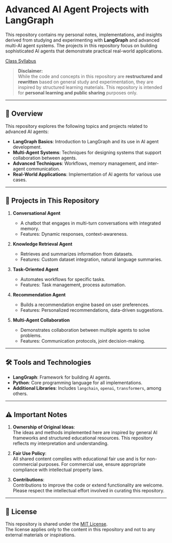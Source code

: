 # Advanced AI Agent Projects with LangGraph

This repository contains my personal notes, implementations, and insights derived from studying and experimenting with **LangGraph** and advanced multi-AI agent systems. The projects in this repository focus on building sophisticated AI agents that demonstrate practical real-world applications.

[Class Syllabus](https://cdn.day1company.io/prod/uploads/202411/154145-1154/-%ED%8C%A8%EC%8A%A4%ED%8A%B8%EC%BA%A0%ED%8D%BC%EC%8A%A4--%EA%B5%90%EC%9C%A1%EA%B3%BC%EC%A0%95%EC%86%8C%EA%B0%9C%EC%84%9C-%EB%AA%A8%EB%91%90%EC%9D%98-ai-%EC%BC%80%EC%9D%B8%EC%9D%98-langgraph%EB%A1%9C-%EB%81%9D%EB%82%B4%EB%8A%94-%EB%A9%80%ED%8B%B0-ai-agent-ft.-5%EA%B0%80%EC%A7%80-advanced-ai-agent-%EA%B5%AC%EC%B6%95-%ED%94%84%EB%A1%9C%EC%A0%9D%ED%8A%B8.pdf)

> **Disclaimer:**  
> While the code and concepts in this repository are **restructured and rewritten** based on general study and experimentation, they are inspired by structured learning materials. This repository is intended for **personal learning and public sharing** purposes only.

---

## 📘 Overview
This repository explores the following topics and projects related to advanced AI agents:
- **LangGraph Basics**: Introduction to LangGraph and its use in AI agent development.
- **Multi-Agent Systems**: Techniques for designing systems that support collaboration between agents.
- **Advanced Techniques**: Workflows, memory management, and inter-agent communication.
- **Real-World Applications**: Implementation of AI agents for various use cases.

---

## 🚀 Projects in This Repository
1. **Conversational Agent**  
   - A chatbot that engages in multi-turn conversations with integrated memory.  
   - Features: Dynamic responses, context-awareness.

2. **Knowledge Retrieval Agent**  
   - Retrieves and summarizes information from datasets.  
   - Features: Custom dataset integration, natural language summaries.

3. **Task-Oriented Agent**  
   - Automates workflows for specific tasks.  
   - Features: Task management, process automation.

4. **Recommendation Agent**  
   - Builds a recommendation engine based on user preferences.  
   - Features: Personalized recommendations, data-driven suggestions.

5. **Multi-Agent Collaboration**  
   - Demonstrates collaboration between multiple agents to solve problems.  
   - Features: Communication protocols, joint decision-making.

---

## 🛠️ Tools and Technologies
- **LangGraph**: Framework for building AI agents.
- **Python**: Core programming language for all implementations.
- **Additional Libraries**: Includes `langchain`, `openai`, `transformers`, among others.

---

## ⚠️ Important Notes
1. **Ownership of Original Ideas**:  
   The ideas and methods implemented here are inspired by general AI frameworks and structured educational resources. This repository reflects my interpretation and understanding.

2. **Fair Use Policy**:  
   All shared content complies with educational fair use and is for non-commercial purposes. For commercial use, ensure appropriate compliance with intellectual property laws.

3. **Contributions**:  
   Contributions to improve the code or extend functionality are welcome. Please respect the intellectual effort involved in curating this repository.

---

## 📝 License
This repository is shared under the [MIT License](LICENSE).  
The license applies only to the content in this repository and not to any external materials or inspirations.

